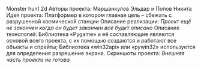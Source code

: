Monster hunt 2d
Авторы проекта: Маршанкулов Эльдар и Попов Никита
Идея проекта: Платформер в котором главная цель – сбежать с разрушенной космической станции
Описание реализации: *Проект ещё не закончен когда он будет закончен всё будет описано*
Описание технологий: Библиотека «Pygame» и её составляющие являются основой всего проекта, с их помощью создаются и работают все объекты и спрайты; Библиотека «win32api» или «pywin32» используется для определения разрешение экрана.
Скриншоты проекта: *Внешняя часть проекта не готова*
